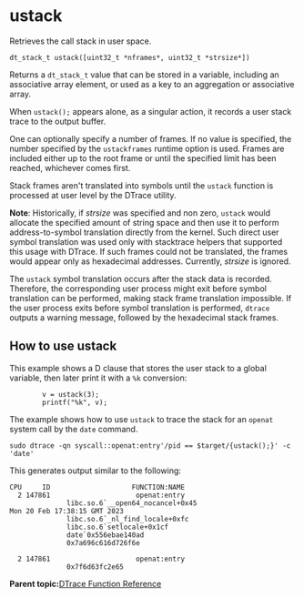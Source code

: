 
# ustack

Retrieves the call stack in user space.

```
dt_stack_t ustack([uint32_t *nframes*, uint32_t *strsize*])
```

Returns a `dt_stack_t` value that can be stored in a variable,
including an associative array element, 
or used as a key to an aggregation or associative array.

When `ustack();` appears alone, as a singular action,
it records a user stack trace to the output buffer.

One can optionally specify a number of frames.
If no value is specified, the number specified by the `ustackframes` runtime option is used.
Frames are included either up to the root frame or until the specified limit has been reached, whichever comes first.

Stack frames aren't translated into symbols until the `ustack` function is processed at user level by the DTrace utility.

**Note**:  Historically, if *strsize* was specified and non zero,
`ustack` would allocate the specified amount of string space and then use it to perform address-to-symbol translation directly from the kernel.
Such direct user symbol translation was used only with stacktrace helpers that supported this usage with DTrace.
If such frames could not be translated, the frames would appear only as hexadecimal addresses.
Currently, *strsize* is ignored.

The `ustack` symbol translation occurs after the stack data is recorded.
Therefore, the corresponding user process might exit before symbol translation can be performed, making stack frame translation impossible.
If the user process exits before symbol translation is performed, `dtrace` outputs a warning message, followed by the hexadecimal stack frames.

## How to use ustack

This example shows a D clause that stores the user stack to a global variable,
then later print it with a `%k` conversion:

```
        v = ustack(3);
        printf("%k", v);
```

The example shows how to use `ustack` to trace the stack for an `openat` system call by the `date` command.

```
sudo dtrace -qn syscall::openat:entry'/pid == $target/{ustack();}' -c 'date'
```

This generates output similar to the following:

```
CPU     ID                    FUNCTION:NAME
  2 147861                     openat:entry 
              libc.so.6`__open64_nocancel+0x45
Mon 20 Feb 17:38:15 GMT 2023
              libc.so.6`_nl_find_locale+0xfc
              libc.so.6`setlocale+0x1cf
              date`0x556ebae140ad
              0x7a696c616d726f6e

  2 147861                     openat:entry 
              0x7f6d63fc2e65
```

**Parent topic:**[DTrace Function Reference](../reference/dtrace_functions.md)

